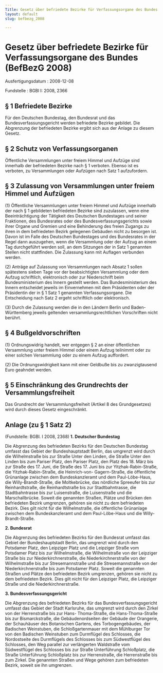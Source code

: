 ```yaml
---
Title: Gesetz über befriedete Bezirke für Verfassungsorgane des Bundes
layout: default
slug: befbezg_2008

---
```


# Gesetz über befriedete Bezirke für Verfassungsorgane des Bundes (BefBezG 2008)

Ausfertigungsdatum
:   2008-12-08

Fundstelle
:   BGBl I: 2008, 2366


## § 1 Befriedete Bezirke

Für den Deutschen Bundestag, den Bundesrat und das
Bundesverfassungsgericht werden befriedete Bezirke gebildet. Die
Abgrenzung der befriedeten Bezirke ergibt sich aus der Anlage zu
diesem Gesetz.


## § 2 Schutz von Verfassungsorganen

Öffentliche Versammlungen unter freiem Himmel und Aufzüge sind
innerhalb der befriedeten Bezirke nach § 1 verboten. Ebenso ist es
verboten, zu Versammlungen oder Aufzügen nach Satz 1 aufzufordern.


## § 3 Zulassung von Versammlungen unter freiem Himmel und Aufzügen

(1) Öffentliche Versammlungen unter freiem Himmel und Aufzüge
innerhalb der nach § 1 gebildeten befriedeten Bezirke sind zuzulassen,
wenn eine Beeinträchtigung der Tätigkeit des Deutschen Bundestages und
seiner Fraktionen, des Bundesrates oder des Bundesverfassungsgerichts
sowie ihrer Organe und Gremien und eine Behinderung des freien Zugangs
zu ihren in dem befriedeten Bezirk gelegenen Gebäuden nicht zu
besorgen ist. Davon ist im Falle des Deutschen Bundestages und des
Bundesrates in der Regel dann auszugehen, wenn die Versammlung oder
der Aufzug an einem Tag durchgeführt werden soll, an dem Sitzungen der
in Satz 1 genannten Stellen nicht stattfinden. Die Zulassung kann mit
Auflagen verbunden werden.

(2) Anträge auf Zulassung von Versammlungen nach Absatz 1 sollen
spätestens sieben Tage vor der beabsichtigten Versammlung oder dem
Aufzug schriftlich, elektronisch oder zur Niederschrift beim
Bundesministerium des Innern gestellt werden. Das Bundesministerium
des Innern entscheidet jeweils im Einvernehmen mit dem Präsidenten
oder der Präsidentin der in § 1 Satz 1 genannten Verfassungsorgane.
Die Entscheidung nach Satz 2 ergeht schriftlich oder elektronisch.

(3) Durch die Zulassung werden die in den Ländern Berlin und Baden-
Württemberg jeweils geltenden versammlungsrechtlichen Vorschriften
nicht berührt.


## § 4 Bußgeldvorschriften

(1) Ordnungswidrig handelt, wer entgegen § 2 an einer öffentlichen
Versammlung unter freiem Himmel oder einem Aufzug teilnimmt oder zu
einer solchen Versammlung oder zu einem Aufzug auffordert.

(2) Die Ordnungswidrigkeit kann mit einer Geldbuße bis zu
zwanzigtausend Euro geahndet werden.


## § 5 Einschränkung des Grundrechts der Versammlungsfreiheit

Das Grundrecht der Versammlungsfreiheit (Artikel 8 des Grundgesetzes)
wird durch dieses Gesetz eingeschränkt.


## Anlage (zu § 1 Satz 2)

(Fundstelle: BGBl. I 2008, 2368)
**1. Deutscher Bundestag**

Die Abgrenzung des befriedeten Bezirks für den Deutschen Bundestag
umfasst das Gebiet der Bundeshauptstadt Berlin, das umgrenzt wird
durch die Wilhelmstraße bis zur Straße Unter den Linden, die Straße
Unter den Linden bis zum Pariser Platz, den Pariser Platz, den Platz
des 18. März bis zur Straße des 17. Juni, die Straße des 17. Juni bis
zur Yitzhak-Rabin-Straße, die Yitzhak-Rabin-Straße, die Heinrich-von-
Gagern-Straße, die öffentliche Grünanlage zwischen dem
Bundeskanzleramt und dem Paul-Löbe-Haus, die Willy-Brandt-Straße, die
Moltkebrücke, das nördliche Spreeufer bis zur Reinhardtstraße, die
Reinhardtstraße bis zur Stadtbahntrasse, die Stadtbahntrasse bis zur
Luisenstraße, die Luisenstraße und die Marschallbrücke. Soweit die
genannten Straßen, Plätze und Brücken den befriedeten Bezirk
umgrenzen, gehören sie nicht zu dem befriedeten Bezirk. Dies gilt
nicht für die Wilhelmstraße, die öffentliche Grünanlage zwischen dem
Bundeskanzleramt und dem Paul-Löbe-Haus und die Willy-Brandt-Straße.

**2. Bundesrat**

Die Abgrenzung des befriedeten Bezirks für den Bundesrat umfasst das
Gebiet der Bundeshauptstadt Berlin, das umgrenzt wird durch den
Potsdamer Platz, den Leipziger Platz und die Leipziger Straße vom
Potsdamer Platz bis zur Wilhelmstraße, die Wilhelmstraße von der
Leipziger Straße bis zur Niederkirchnerstraße, die
Niederkirchnerstraße von der Wilhelmstraße bis zur Stresemannstraße
und die Stresemannstraße von der Niederkirchnerstraße bis zum
Potsdamer Platz. Soweit die genannten Straßen und Plätze den
befriedeten Bezirk umgrenzen, gehören sie nicht zu dem befriedeten
Bezirk. Dies gilt nicht für den Leipziger Platz, die Leipziger Straße
und die Niederkirchnerstraße.

**3. Bundesverfassungsgericht**

Die Abgrenzung des befriedeten Bezirks für das
Bundesverfassungsgericht umfasst das Gebiet der Stadt Karlsruhe, das
umgrenzt wird durch den Zirkel von der Herrenstraße bis zur Hans-
Thoma-Straße, die Hans-Thoma-Straße bis zur Bismarckstraße, die
Gebäudenordseiten der Gebäude der Orangerie, der Schauhäuser des
Botanischen Gartens, des Torbogengebäudes, der Badischen Weinstuben,
die Schloßgartenmauer mit dem Mühlburger Tor von den Badischen
Weinstuben zum Durmflügel des Schlosses, die Nordostseite des
Durmflügels des Schlosses bis zum Südwestflügel des Schlosses, den Weg
parallel zur verlängerten Waldstraße vom Südwestflügel des Schlosses
bis zur Straße Unterführung Schloßplatz, die Straße Unterführung
Schloßplatz bis zur Herrenstraße, die Herrenstraße bis zum Zirkel. Die
genannten Straßen und Wege gehören zum befriedeten Bezirk, soweit sie
ihn umgrenzen.

